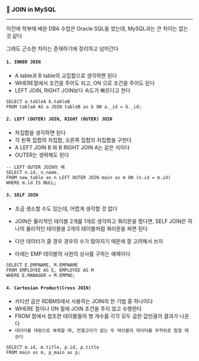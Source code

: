 ### 🤝 JOIN in MySQL

---

이전에 학부때 배운 DBA 수업은 Oracle SQL을 썼는데, MySQL과는 큰 차이는 없는 것 같다

그래도 근소한 차이는 존재하기에 정리하고 넘어간다

#### `1. INNER JOIN`

- A table과 B table의 교집합으로 생각하면 된다
- WHERE절에서 조건을 주어도 되고, ON 으로 조건을 주어도 된다
- LEFT JOIN, RIGHT JOIN보다 속도가 빠르다고 한다

```mariadb
SELECT a.tableA b.tableB 
FROM tableA AS a JOIN tableB as b ON a._id = b._id;
```



#### `2. LEFT (OUTER) JOIN, RIGHT (OUTER) JOIN`

- 차집합을 생각하면 된다
- 각 왼쪽 집합의 차집합, 오른쪽 집합의 차집합을 구한다
- A LEFT JOIN B 와 B RIGHT JOIN A는 같은 식이다
- OUTER는 생략해도 된다

``` mariadb
-- LEFT OUTER JOIN의 예
SELECT n.id, n.name, 
FROM new_table as n LEFT OUTER JOIN main as m ON (n.id = m.id) 
WHERE m.id IS NULL;
```



#### `3. SELF JOIN`

- 조금 생소할 수도 있는데, 어렵게 생각할 것 없다
- JOIN은 물리적인 테이블 2개를 1개로 생각하고 쿼리문을 짰다면, SELF JOIN은 하나의 물리적인 테이블을 2개의 테이블처럼 쿼리문을 짜면 된다
- 다만 데이터가 클 경우 경우의 수가 많아지기 때문에 잘 고려해서 쓰자

- 아래는 EMP 테이블의 사원의 상사를 구하는 예제이다

``` mariadb
SELECT E.EMPNAME, M.EMPNAME
FROM EMPLOYEE AS E, EMPLOYEE AS M
WHERE E.MANAGER = M.EMPNO;
```



#### `4. Cartesian Product(Cross JOIN)`

- 카티션 곱은 RDBMS에서 사용하는 JOIN의 한 기법 중 하나이다
- WHERE 절이나 ON 절에 JOIN 조건을 주지 않고 수행한다
- FROM 절에서 참조한 테이블들의 행 개수를 각각 모두 곱한 값만큼의 결과가 나온다
- `데이터를 대량으로 복제할 때, 연결고리가 없는 두 테이블의 데이터를 무작위로 합칠 때 쓴다`

``` mariadb
SELECT m.id, m.title, p.id, p.title
FROM main as m, p_main as p;
```

